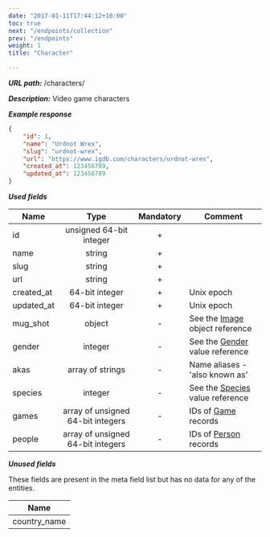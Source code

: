 ```yaml
---
date: "2017-01-11T17:44:12+10:00"
toc: true
next: "/endpoints/collection"
prev: "/endpoints"
weight: 1
title: "Character"

---
```


***URL path:*** /characters/

***Description:*** Video game characters

***Example response***

```json
{
    "id": 1,
    "name": "Urdnot Wrex",
    "slug": "urdnot-wrex",
    "url": "https://www.igdb.com/characters/urdnot-wrex",
    "created_at": 123456789,
    "updated_at": 123456789
}
```

***Used fields***

| Name         | Type                              | Mandatory | Comment |
| ------------ |:---------------------------------:|:---------:| ------- |
| id           | unsigned 64-bit integer           |     +     ||
| name         | string                            |     +     ||
| slug         | string                            |     +     ||
| url          | string                            |     +     ||
| created_at   | 64-bit integer                    |     +     | Unix epoch |
| updated_at   | 64-bit integer                    |     +     | Unix epoch |
| mug_shot     | object                            |     -     | See the [Image](../../misc-objects/image) object reference |
| gender       | integer                           |     -     | See the [Gender](../../enum-fields/gender) value reference |
| akas         | array of strings                  |     -     | Name aliases - 'also known as' |
| species      | integer                           |     -     | See the [Species](../../enum-fields/species) value reference |
| games        | array of unsigned 64-bit integers |     -     | IDs of [Game](../game) records |
| people       | array of unsigned 64-bit integers |     -     | IDs of [Person](../person) records |

***Unused fields***

These fields are present in the meta field list but has no data for any of the entities.

| Name |
| ---- |
| country_name |
